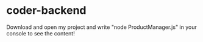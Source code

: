 # coder-backend

Download and open my project and write "node ProductManager.js" in your console to see the content!
